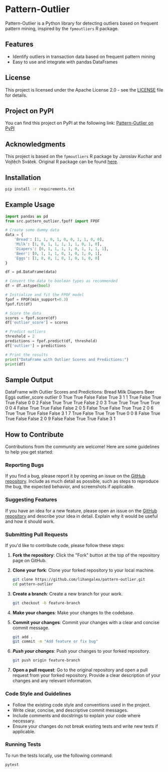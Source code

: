# Pattern-Outlier

Pattern-Outlier is a Python library for detecting outliers based on frequent pattern mining, inspired by the `fpmoutliers` R package.


## Features
- Identify outliers in transaction data based on frequent pattern mining
- Easy to use and integrate with pandas DataFrames


## License

This project is licensed under the Apache License 2.0 - see the [LICENSE](LICENSE) file for details.


## Project on PyPI

You can find this project on PyPI at the following link:
[Pattern-Outlier on PyPI](https://pypi.org/project/pattern-outlier/)


## Acknowledgments

This project is based on the `fpmoutliers` R package by Jaroslav Kuchar and Vojtěch Svátek. Original R package can be found [here](https://github.com/jaroslav-kuchar/fpmoutliers).


## Installation

```bash
pip install -r requirements.txt
```


## Example Usage

```python
import pandas as pd
from src.pattern_outlier.fpoff import FPOF

# Create some dummy data
data = {
    'Bread': [1, 1, 0, 1, 0, 0, 1, 1, 0, 0],
    'Milk': [1, 0, 1, 1, 1, 1, 1, 0, 1, 0],
    'Diapers': [0, 1, 1, 1, 1, 0, 1, 1, 1, 1],
    'Beer': [0, 1, 1, 1, 0, 1, 0, 1, 0, 1],
    'Eggs': [1, 0, 0, 1, 0, 1, 0, 1, 0, 0]
}

df = pd.DataFrame(data)

# Convert the data to boolean types as recommended
df = df.astype(bool)

# Initialize and fit the FPOF model
fpof = FPOF(min_support=0.3)
fpof.fit(df)

# Score the data
scores = fpof.score(df)
df['outlier_score'] = scores

# Predict outliers
threshold = 2
predictions = fpof.predict(df, threshold)
df['outlier'] = predictions

# Print the results
print("DataFrame with Outlier Scores and Predictions:")
print(df)

```

## Sample Output
DataFrame with Outlier Scores and Predictions:
   Bread  Milk  Diapers  Beer   Eggs  outlier_score  outlier
0   True  True    False  False  True              3        1
1   True  False   True   True   False             0        0
2  False  True    True   True   False             2        0
3   True  True    True   True   True              0        0
4  False  True    True   False  False             2        0
5  False  True    False  True   True              2        0
6   True  True    True   False  False             3        1
7   True  False   True   True   True              0        0
8  False  True    True   False  False             2        0
9  False  False   True   True   False             3        1


## How to Contribute

Contributions from the community are welcome! Here are some guidelines to help you get started:


### Reporting Bugs

If you find a bug, please report it by opening an issue on the [GitHub repository](https://github.com/lihangalex/pattern-outlier/issues). Include as much detail as possible, such as steps to reproduce the bug, the expected behavior, and screenshots if applicable.


### Suggesting Features

If you have an idea for a new feature, please open an issue on the [GitHub repository](https://github.com/lihangalex/pattern-outlier/issues) and describe your idea in detail. Explain why it would be useful and how it should work.


### Submitting Pull Requests

If you'd like to contribute code, please follow these steps:

1. **Fork the repository**: Click the "Fork" button at the top of the repository page on GitHub.

2. **Clone your fork**: Clone your forked repository to your local machine.
   ```bash
   git clone https://github.com/lihangalex/pattern-outlier.git
   cd pattern-outlier
   ```

3. **Create a branch**: Create a new branch for your work.
   ```bash
   git checkout -b feature-branch
   ```


4. **Make your changes**: Make your changes to the codebase.

5. **Commit your changes**: Commit your changes with a clear and concise commit message.
    ```bash
    git add .
    git commit -m "Add feature or fix bug"
    ```

6. ***Push your changes***: Push your changes to your forked repository.
   ```bash
   git push origin feature-branch
   ```

7. **Open a pull request**: Go to the original repository and open a pull request from your forked repository. Provide a clear description of your changes and any relevant information.


### Code Style and Guidelines

- Follow the existing code style and conventions used in the project.
- Write clear, concise, and descriptive commit messages.
- Include comments and docstrings to explain your code where necessary.
- Ensure your changes do not break existing tests and write new tests if applicable.


### Running Tests

To run the tests locally, use the following command:

```bash
pytest
```
